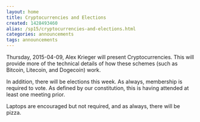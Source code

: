 ```yaml
---
layout: home
title: Cryptocurrencies and Elections
created: 1428493460
alias: /sp15/cryptocurrencies-and-elections.html
categories: announcements
tags: announcements
---
```

Thursday, 2015-04-09, Alex Krieger will present Cryptocurrencies. This will provide more of the technical details of how these schemes (such as Bitcoin, Litecoin, and Dogecoin) work.

In addition, there will be elections this week. As always, membership is required to vote. As defined by our constitution, this is having attended at least one meeting prior.

Laptops are encouraged but not required, and as always, there will be pizza.
